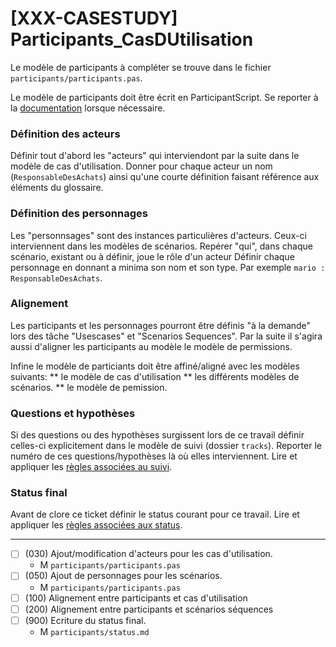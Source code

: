[XXX-CASESTUDY] Participants_CasDUtilisation
===========================================================

Le modèle de participants à compléter se trouve dans le fichier
``participants/participants.pas``.

Le modèle de participants doit être écrit en ParticipantScript.
Se reporter à la [documentation](https://modelscript.readthedocs.io/en/latest/languages/participants/index.html) lorsque nécessaire.

### Définition des acteurs

Définir tout d'abord les "acteurs" qui interviendont par la suite 
dans le modèle  de cas d'utilisation. Donner pour chaque acteur un
nom (``ResponsableDesAchats``) ainsi qu'une courte définition faisant
référence aux éléments du glossaire.

### Définition des personnages

Les "personnsages" sont des instances particulières d'acteurs. Ceux-ci 
interviennent dans les modèles de scénarios. Repérer "qui", dans chaque
scénario, existant ou à définir, joue le rôle d'un acteur Définir chaque
personnage en donnant a minima son nom et son type. Par exemple
``mario : ResponsableDesAchats``. 

### Alignement

Les participants et les personnages pourront être définis "à la demande"
lors des tâche "Usescases" et "Scenarios Sequences". Par la suite  il 
s'agira  aussi d'aligner les participants au modèle le modèle de 
permissions.

Infine le modèle de particiants doit être affiné/aligné avec les modèles
suivants: 
** le modèle de cas d'utilisation
** les différents modèles de scénarios. 
** le modèle de pemission.


### Questions et hypothèses

Si des questions ou des hypothèses surgissent lors de ce travail
définir celles-ci explicitement dans le modèle de suivi
(dossier ``tracks``). Reporter le numéro de ces questions/hypothèses
là où elles interviennent. Lire et appliquer les [règles associées au suivi](https://modelscript.readthedocs.io/en/latest/languages/tracks/index.html#rules). 
 
### Status final

Avant de clore ce ticket définir le status courant pour ce travail. Lire et appliquer les [règles associées aux status](https://modelscript.readthedocs.io/en/latest/methods/status.html#rules).
________

- [ ] (030) Ajout/modification d'acteurs pour les cas d'utilisation.
    - M ``participants/participants.pas``
- [ ] (050) Ajout de personnages pour les scénarios.
    - M ``participants/participants.pas``
- [ ] (100) Alignement entre participants et cas d'utilisation
- [ ] (200) Alignement entre participants et scénarios séquences
- [ ] (900) Ecriture du status final.
    - M ``participants/status.md``

    
